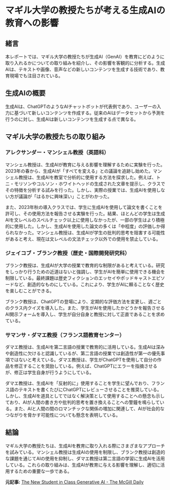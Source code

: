 # マギル大学の教授たちが考える生成AIの教育への影響

## 緒言

本レポートでは、マギル大学の教授たちが生成AI（GenAI）を教育にどのように取り入れるかについての取り組みを紹介し、その影響を客観的に分析する。生成AIは、テキストや画像、音声などの新しいコンテンツを生成する技術であり、教育現場でも注目されている。

## 生成AIの概要

生成AIは、ChatGPTのようなAIチャットボットが代表例であり、ユーザーの入力に基づいて新しいコンテンツを作成する。従来のAIはデータセットから予測を行うのに対し、生成AIは新しいコンテンツを生成する点で異なる。

## マギル大学の教授たちの取り組み

### アレクサンダー・マンシェル教授（英語科）

マンシェル教授は、生成AIが教育に与える影響を理解するために実験を行った。2023年の春から、生成AIが「すべてを変える」との議論を追跡し始めた。マンシェル教授は、生成AIを教室で分析的に使用する方法を探求した。例えば、トニ・モリソンやコルソン・ホワイトヘッドの生成された文章を提示し、クラスでその特徴を分析する試みを行った。しかし、実際の授業では、生成AIを使用しない方が議論が「はるかに興味深い」ことがわかった。

また、2023年秋の導入クラスでは、学生に生成AIを使用して論文を書くことを許可し、その使用方法を報告させる実験を行った。結果、ほとんどの学生は生成AIを文レベルのスペルチェック以上に使用しなかったが、一部の学生はより積極的に使用した。しかし、生成AIを使用した論文の多くは「中程度」の評価しか得られなかった。マンシェル教授は、生成AIが学生の批判的思考を阻害する可能性があると考え、現在は文レベルの文法チェック以外での使用を禁止している。

### ジェイコブ・ブランク教授（歴史・国際開発研究科）

ブランク教授は、生成AIが大学の授業で教育的な制限があると考えている。研究をしっかり行うための近道はないと強調し、学生がAIを簡単に使用できる機会を制限している。最終課題は歴史フィクションのエッセイやポッドキャストエピソードなど、創造的なものにしている。これにより、学生がAIに頼ることなく歴史を楽しむことができる。

ブランク教授は、ChatGPTの登場により、定期的な評価方法を変更し、週ごとのクラス内クイズを導入した。また、学生がAIを使用したかどうかを報告させるAI開示フォームを導入し、学生が自分自身と教授に対して正直であることを求めている。

### サマンサ・ダマエ教授（フランス語教育センター）

ダマエ教授は、生成AIを第二言語の授業で教育的に活用している。生成AIは深みや創造性に欠けると認識しているが、第二言語の授業では創造性が第一の優先事項ではないと考えている。ダマエ教授は、学生がChatGPTを使用して自分の作品を修正することを奨励している。例えば、ChatGPTにエラーを指摘させるが、修正は学生自身が行うようにしている。

ダマエ教授は、生成AIを「反射的に」使用することを学生に望んでおり、フランス語のテキストを書くたびにChatGPTにレビューさせることを推奨している。しかし、生成AIを道具としてではなく解決策として使用することへの懸念も示しており、AIが人間の書き方や批判的思考を置き換えることへの警鐘を鳴らしている。また、AIと人間の間のロマンチックな関係の増加に関連して、AIが社会的なつながりを脅かす可能性についても懸念を表明している。

## 結論

マギル大学の教授たちは、生成AIを教育に取り入れる際にさまざまなアプローチを試みている。マンシェル教授は生成AIの使用を制限し、ブランク教授は創造的な課題を通じてAIの使用を抑制し、ダマエ教授は第二言語の学習に生成AIを活用している。これらの取り組みは、生成AIが教育に与える影響を理解し、適切に活用するための重要な一歩である。

**元記事:** [The New Student in Class Generative AI - The McGill Daily](https://www.mcgilldaily.com/2025/03/the-new-student-in-class-generative-ai/)